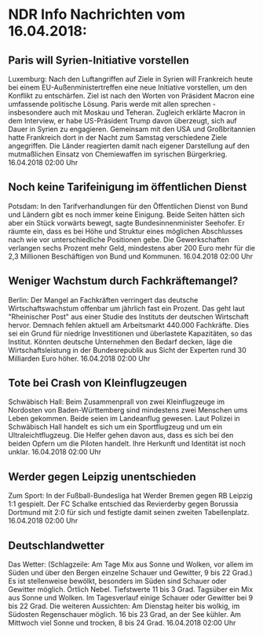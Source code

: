 # NDR Info Nachrichten vom 16.04.2018:


## Paris will Syrien-Initiative vorstellen
Luxemburg: Nach den Luftangriffen auf Ziele in Syrien will Frankreich heute bei einem EU-Außenministertreffen eine neue Initiative vorstellen, um den Konflikt zu entschärfen. Ziel ist nach den Worten von Präsident Macron eine umfassende politische Lösung. Paris werde mit allen sprechen - insbesondere auch mit Moskau und Teheran. Zugleich erklärte Macron in dem Interview, er habe US-Präsident Trump davon überzeugt, sich auf Dauer in Syrien zu engagieren. Gemeinsam mit den USA und Großbritannien hatte Frankreich dort in der Nacht zum Samstag verschiedene Ziele angegriffen. Die Länder reagierten damit nach eigener Darstellung auf den mutmaßlichen Einsatz von Chemiewaffen im syrischen Bürgerkrieg. 16.04.2018 02:00 Uhr 

## Noch keine Tarifeinigung im öffentlichen Dienst
Potsdam: In den Tarifverhandlungen für den Öffentlichen Dienst von Bund und Ländern gibt es noch immer keine Einigung. Beide Seiten hätten sich aber ein Stück vorwärts bewegt, sagte Bundesinnenminister Seehofer. Er räumte ein, dass es bei Höhe und Struktur eines möglichen Abschlusses nach wie vor unterschiedliche Positionen gebe. Die Gewerkschaften verlangen sechs Prozent mehr Geld, mindestens aber 200 Euro mehr für die 2,3 Millionen Beschäftigen von Bund und Kommunen. 16.04.2018 02:00 Uhr 

## Weniger Wachstum durch  Fachkräftemangel?
Berlin: Der Mangel an Fachkräften verringert das  deutsche Wirtschaftswachstum offenbar um jährlich fast ein Prozent. Das geht laut "Rheinischer Post" aus einer Studie des Instituts der deutschen  Wirtschaft hervor. Demnach fehlen aktuell  am Arbeitsmarkt 440.000 Fachkräfte. Dies sei ein Grund für niedrige Investitionen und überlastete Kapazitäten, so das Institut. Könnten deutsche Unternehmen den Bedarf decken, läge die Wirtschaftsleistung in der Bundesrepublik aus Sicht der Experten rund 30 Milliarden Euro höher. 16.04.2018 02:00 Uhr 

## Tote bei Crash von Kleinflugzeugen
Schwäbisch Hall: Beim Zusammenprall von zwei Kleinflugzeuge im Nordosten von Baden-Württemberg sind mindestens zwei Menschen ums Leben gekommen. Beide seien im Landeanflug gewesen. Laut Polizei in Schwäbisch Hall handelt es sich um ein Sportflugzeug und um ein Ultraleichtflugzeug. Die Helfer gehen davon aus, dass es sich bei den beiden Opfern um die Piloten handelt. Ihre Herkunft und Identität ist noch unklar. 16.04.2018 02:00 Uhr 

## Werder gegen Leipzig unentschieden
Zum Sport: In der Fußball-Bundesliga hat Werder Bremen gegen RB Leipzig 1:1 gespielt. Der FC Schalke entschied das Revierderby gegen Borussia Dortmund mit 2:0 für sich und festigte damit seinen zweiten Tabellenplatz. 16.04.2018 02:00 Uhr 

## Deutschlandwetter
Das Wetter:
(Schlagzeile: Am Tage Mix aus Sonne und Wolken, vor allem im Süden und über den Bergen einzelne Schauer und Gewitter, 9 bis 22 Grad.) Es ist stellenweise bewölkt, besonders im Süden sind Schauer oder Gewitter möglich. Örtlich Nebel. Tiefstwerte 11 bis 3 Grad. Tagsüber ein Mix aus Sonne und Wolken. Im Tagesverlauf einige Schauer oder Gewitter bei 9 bis 22 Grad. Die weiteren Aussichten: Am Dienstag heiter bis wolkig, im Südosten Regenschauer möglich. 16 bis 23 Grad, an der See kühler. Am Mittwoch viel Sonne und trocken, 8 bis 24 Grad. 16.04.2018 02:00 Uhr 
